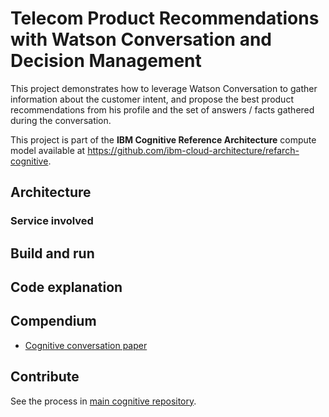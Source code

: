 # Telecom Product Recommendations with Watson Conversation and Decision Management

This project demonstrates how to leverage Watson Conversation to gather information about the customer intent, and propose the best product recommendations from his profile and the set of answers / facts gathered during the conversation.

This project is part of the **IBM Cognitive Reference Architecture** compute model available at https://github.com/ibm-cloud-architecture/refarch-cognitive.

## Architecture


### Service involved


## Build and run


## Code explanation


## Compendium
* [Cognitive conversation paper](https://www.ibm.com/devops/method/content/architecture/cognitiveConversationDomain)



## Contribute
See the process in [main cognitive repository](https://github.com/ibm-cloud-architecture/refarch-cognitive).
